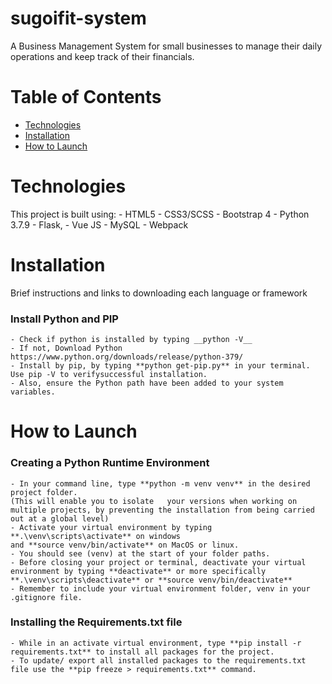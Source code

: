 # sugoifit-system

A Business Management System for small businesses to manage their daily operations and keep track of their financials. 

# Table of Contents 
    
- [Technologies](#technologies)
- [Installation](#installation)
- [How to Launch](#how-to-launch)


# Technologies
This project is built using: 
    - HTML5 
    - CSS3/SCSS
    - Bootstrap 4
    - Python 3.7.9
    - Flask, 
    - Vue JS 
    - MySQL 
    - Webpack

# Installation 
Brief instructions and links to downloading each language or framework

### Install Python and PIP
    - Check if python is installed by typing __python -V__
    - If not, Download Python https://www.python.org/downloads/release/python-379/
    - Install by pip, by typing **python get-pip.py** in your terminal. Use pip -V to verifysuccessful installation. 
    - Also, ensure the Python path have been added to your system variables.

# How to Launch

### Creating a Python Runtime Environment
    - In your command line, type **python -m venv venv** in the desired project folder. 
    (This will enable you to isolate   your versions when working on multiple projects, by preventing the installation from being carried out at a global level)
    - Activate your virtual environment by typing **.\venv\scripts\activate** on windows 
    and **source venv/bin/activate** on MacOS or linux.
    - You should see (venv) at the start of your folder paths.
    - Before closing your project or terminal, deactivate your virtual environment by typing **deactivate** or more specifically **.\venv\scripts\deactivate** or **source venv/bin/deactivate**
    - Remember to include your virtual environment folder, venv in your .gitignore file.
    

### Installing the Requirements.txt file 
    - While in an activate virtual environment, type **pip install -r requirements.txt** to install all packages for the project. 
    - To update/ export all installed packages to the requirements.txt file use the **pip freeze > requirements.txt** command.
     


